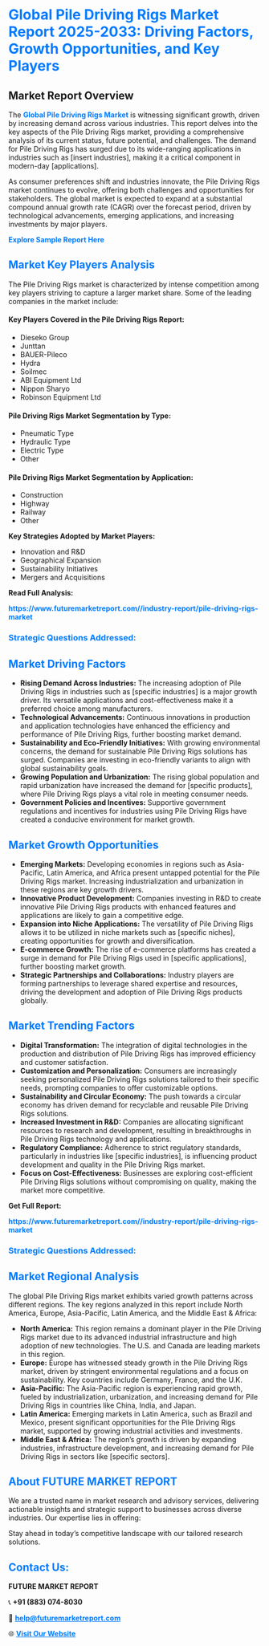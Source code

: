 <h1 style="color: #007BFF;">Global Pile Driving Rigs Market Report 2025-2033: Driving Factors, Growth Opportunities, and Key Players</h1>

<section id="overview">
<h2>Market Report Overview</h2>
<p>The <a href="https://www.futuremarketreport.com//industry-report/pile-driving-rigs-market" style="color: #007BFF; text-decoration: none;"><strong>Global Pile Driving Rigs Market</strong></a> is witnessing significant growth, driven by increasing demand across various industries. This report delves into the key aspects of the Pile Driving Rigs market, providing a comprehensive analysis of its current status, future potential, and challenges. The demand for Pile Driving Rigs has surged due to its wide-ranging applications in industries such as [insert industries], making it a critical component in modern-day [applications].</p>
<p>As consumer preferences shift and industries innovate, the Pile Driving Rigs market continues to evolve, offering both challenges and opportunities for stakeholders. The global market is expected to expand at a substantial compound annual growth rate (CAGR) over the forecast period, driven by technological advancements, emerging applications, and increasing investments by major players.</p>
</section>

<section id="overview">
<p><a href="https://www.futuremarketreport.com//request-sample/reportId=91909" style="color: #007BFF; text-decoration: none;"><strong>Explore Sample Report Here</strong></a></p>
</section>

<section id="key-players">
<h2 style="color: #007BFF;">Market Key Players Analysis</h2>
<p>The Pile Driving Rigs market is characterized by intense competition among key players striving to capture a larger market share. Some of the leading companies in the market include:</p>
<h4>Key Players Covered in the Pile Driving Rigs Report:</h4>
<ul><li>Dieseko Group</li><li>Junttan</li><li>BAUER-Pileco</li><li>Hydra</li><li>Soilmec</li><li>ABI Equipment Ltd</li><li>Nippon Sharyo</li><li>Robinson Equipment Ltd</li></ul>
<h4>Pile Driving Rigs Market Segmentation by Type:</h4>
<ul><li>Pneumatic Type</li><li>Hydraulic Type</li><li>Electric Type</li><li>Other</li></ul>

<h4>Pile Driving Rigs Market Segmentation by Application:</h4>
<ul><li>Construction</li><li>Highway</li><li>Railway</li><li>Other</li></ul>
<p><strong>Key Strategies Adopted by Market Players:</strong></p>
<ul>
<li>Innovation and R&D</li>
<li>Geographical Expansion</li>
<li>Sustainability Initiatives</li>
<li>Mergers and Acquisitions</li>
</ul>
</section>

<section>
<p><strong>Read Full Analysis: </strong></p><a href="https://www.futuremarketreport.com//industry-report/pile-driving-rigs-market" style="color: #007BFF; text-decoration: none;"><strong>https://www.futuremarketreport.com//industry-report/pile-driving-rigs-market</strong></a>
<h3 style="color: #007BFF;">Strategic Questions Addressed:</h3>
</section>

<section id="driving-factors">
<h2 style="color: #007BFF;">Market Driving Factors</h2>
<ul>
<li><strong>Rising Demand Across Industries:</strong> The increasing adoption of Pile Driving Rigs in industries such as [specific industries] is a major growth driver. Its versatile applications and cost-effectiveness make it a preferred choice among manufacturers.</li>
<li><strong>Technological Advancements:</strong> Continuous innovations in production and application technologies have enhanced the efficiency and performance of Pile Driving Rigs, further boosting market demand.</li>
<li><strong>Sustainability and Eco-Friendly Initiatives:</strong> With growing environmental concerns, the demand for sustainable Pile Driving Rigs solutions has surged. Companies are investing in eco-friendly variants to align with global sustainability goals.</li>
<li><strong>Growing Population and Urbanization:</strong> The rising global population and rapid urbanization have increased the demand for [specific products], where Pile Driving Rigs plays a vital role in meeting consumer needs.</li>
<li><strong>Government Policies and Incentives:</strong> Supportive government regulations and incentives for industries using Pile Driving Rigs have created a conducive environment for market growth.</li>
</ul>
</section>

<section id="growth-opportunities">
<h2 style="color: #007BFF;">Market Growth Opportunities</h2>
<ul>
<li><strong>Emerging Markets:</strong> Developing economies in regions such as Asia-Pacific, Latin America, and Africa present untapped potential for the Pile Driving Rigs market. Increasing industrialization and urbanization in these regions are key growth drivers.</li>
<li><strong>Innovative Product Development:</strong> Companies investing in R&D to create innovative Pile Driving Rigs products with enhanced features and applications are likely to gain a competitive edge.</li>
<li><strong>Expansion into Niche Applications:</strong> The versatility of Pile Driving Rigs allows it to be utilized in niche markets such as [specific niches], creating opportunities for growth and diversification.</li>
<li><strong>E-commerce Growth:</strong> The rise of e-commerce platforms has created a surge in demand for Pile Driving Rigs used in [specific applications], further boosting market growth.</li>
<li><strong>Strategic Partnerships and Collaborations:</strong> Industry players are forming partnerships to leverage shared expertise and resources, driving the development and adoption of Pile Driving Rigs products globally.</li>
</ul>
</section>

<section id="trending-factors">
<h2 style="color: #007BFF;">Market Trending Factors</h2>
<ul>
<li><strong>Digital Transformation:</strong> The integration of digital technologies in the production and distribution of Pile Driving Rigs has improved efficiency and customer satisfaction.</li>
<li><strong>Customization and Personalization:</strong> Consumers are increasingly seeking personalized Pile Driving Rigs solutions tailored to their specific needs, prompting companies to offer customizable options.</li>
<li><strong>Sustainability and Circular Economy:</strong> The push towards a circular economy has driven demand for recyclable and reusable Pile Driving Rigs solutions.</li>
<li><strong>Increased Investment in R&D:</strong> Companies are allocating significant resources to research and development, resulting in breakthroughs in Pile Driving Rigs technology and applications.</li>
<li><strong>Regulatory Compliance:</strong> Adherence to strict regulatory standards, particularly in industries like [specific industries], is influencing product development and quality in the Pile Driving Rigs market.</li>
<li><strong>Focus on Cost-Effectiveness:</strong> Businesses are exploring cost-efficient Pile Driving Rigs solutions without compromising on quality, making the market more competitive.</li>
</ul>
</section>

<section>
<p><strong>Get Full Report: </strong></p><a href="https://www.futuremarketreport.com//industry-report/pile-driving-rigs-market" style="color: #007BFF; text-decoration: none;"><strong>https://www.futuremarketreport.com//industry-report/pile-driving-rigs-market</strong></a>
<h3 style="color: #007BFF;">Strategic Questions Addressed:</h3>
</section>


<section id="regional-analysis">
<h2 style="color: #007BFF;">Market Regional Analysis</h2>
<p>The global Pile Driving Rigs market exhibits varied growth patterns across different regions. The key regions analyzed in this report include North America, Europe, Asia-Pacific, Latin America, and the Middle East & Africa:</p>
<ul>
<li><strong>North America:</strong> This region remains a dominant player in the Pile Driving Rigs market due to its advanced industrial infrastructure and high adoption of new technologies. The U.S. and Canada are leading markets in this region.</li>
<li><strong>Europe:</strong> Europe has witnessed steady growth in the Pile Driving Rigs market, driven by stringent environmental regulations and a focus on sustainability. Key countries include Germany, France, and the U.K.</li>
<li><strong>Asia-Pacific:</strong> The Asia-Pacific region is experiencing rapid growth, fueled by industrialization, urbanization, and increasing demand for Pile Driving Rigs in countries like China, India, and Japan.</li>
<li><strong>Latin America:</strong> Emerging markets in Latin America, such as Brazil and Mexico, present significant opportunities for the Pile Driving Rigs market, supported by growing industrial activities and investments.</li>
<li><strong>Middle East & Africa:</strong> The region’s growth is driven by expanding industries, infrastructure development, and increasing demand for Pile Driving Rigs in sectors like [specific sectors].</li>
</ul>
</section>

<footer>
<h2 style="color: #007BFF;">About FUTURE MARKET REPORT</h2>
<p>We are a trusted name in market research and advisory services, delivering actionable insights and strategic support to businesses across diverse industries. Our expertise lies in offering:</p>

<p>Stay ahead in today’s competitive landscape with our tailored research solutions.</p>

<h2 style="color: #007BFF;">Contact Us:</h2>
<p><strong>FUTURE MARKET REPORT</strong></p>
<p>📞 <strong>+91 (883) 074-8030</strong></p>
<p>📧 <strong><a href="mailto:help@futuremarketreport.com" style="color: #007BFF;">help@futuremarketreport.com</a></strong></p>
<p>🌐 <strong><a href="https://www.futuremarketreport.com/" style="color: #007BFF;">Visit Our Website</a></strong></p>
</footer>